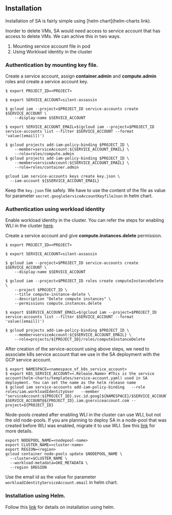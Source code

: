 ## Installation
Installation of SA is fairly simple using [helm chart](helm-charts link).

Inorder to delete VMs, SA would need access to service account that has access to delete VMs. We can achive this in two ways.
1. Mounting service account file in pod
2. Using Workload identity in the cluster

### Authentication by mounting key file.

Create a service account, assign **container.admin** and  **compute.admin** roles and create a service account key.

```
$ export PROJECT_ID=<PROJECT>

$ export SERVICE_ACCOUNT=silent-assassin

$ gcloud iam --project=$PROJECT_ID service-accounts create $SERVICE_ACCOUNT \
    --display-name $SERVICE_ACCOUNT

$ export SERVICE_ACCOUNT_EMAIL=$(gcloud iam --project=$PROJECT_ID service-accounts list --filter $SERVICE_ACCOUNT --format 'value([email])')

$ gcloud projects add-iam-policy-binding $PROJECT_ID \
    --member=serviceAccount:${SERVICE_ACCOUNT_EMAIL} \
    --role=roles/compute.admin
$ gcloud projects add-iam-policy-binding $PROJECT_ID \
    --member=serviceAccount:${SERVICE_ACCOUNT_EMAIL} \
    --role=roles/container.admin

gcloud iam service-accounts keys create key.json \
  --iam-account ${$SERVICE_ACCOUNT_EMAIL}

```
Keep the `key.json` file safely. We have to use the content of the file as value for parameter `secret.googleServiceAccountKeyfileJson` in helm chart.

### Authentication using workload identity
Enable workload identity in the cluster.
You can refer the steps for enabling WLI in the cluster [here](https://cloud.google.com/kubernetes-engine/docs/how-to/workload-identity#enable_on_cluster).

Create a service account and give  **compute.instances.delete** permission.

```
$ export PROJECT_ID=<PROJECT>

$ export SERVICE_ACCOUNT=silent-assassin

$ gcloud iam --project=$PROJECT_ID service-accounts create $SERVICE_ACCOUNT \
    --display-name $SERVICE_ACCOUNT

$ gcloud iam --project=$PROJECT_ID roles create computeInstanceDelete \
    --project $PROJECT_ID \
    --title compute-instance-delete \
    --description "Delete compute instances" \
    --permissions compute.instances.delete

$ export $SERVICE_ACCOUNT_EMAIL=$(gcloud iam --project=$PROJECT_ID service-accounts list --filter $SERVICE_ACCOUNT --format 'value([email])')

$ gcloud projects add-iam-policy-binding $PROJECT_ID \
    --member=serviceAccount:${$SERVICE_ACCOUNT_EMAIL} \
    --role=projects/${PROJECT_ID}/roles/computeInstanceDelete
```

After creation of the service-account using above steps, we need to associate k8s service account that we use in the SA deployment with the GCP service account.

```
$ export NAMESPACE=<namespace_of_k8s_service_account>
$ export K8S_SERVICE_ACCOUNT=<.Release.Name> #This is the service account(helm-charts/templates/service-account.yaml) used in SA deployment. You can set the name as the helm release name
$ gcloud iam service-accounts add-iam-policy-binding   --role roles/iam.workloadIdentityUser   --member "serviceAccount:${PROJECT_ID}.svc.id.goog[${NAMESPACE}/$SERVICE_ACCOUNT]" $SERVICE_ACCOUNT@${PROJECT_ID}.iam.gserviceaccount.com --project=${PROJECT_ID}
```

Node-pools created after enabling WLI in the cluster can use WLI, but not the old node-pools. If you are planning to deploy SA in a node-pool that was created before WLI was enabled, migrate it to use WLI. See this [link](https://cloud.google.com/kubernetes-engine/docs/how-to/workload-identity) for more details.

```
export NODEPOOL_NAME=<nodepool-name>
export CLUSTER_NAME=<cluster-name>
export REGION=<region>
gcloud container node-pools update $NODEPOOL_NAME \
  --cluster=$CLUSTER_NAME \
  --workload-metadata=GKE_METADATA \
  --region $REGION
 ```

Use the email id as the value for parameter `workloadIdentityServiceAccount.email` in helm chart.

### Installation using Helm.
Follow this [link](../helm-charts/silent-assassin/) for details on installation using helm.